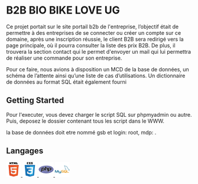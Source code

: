 # B2B BIO BIKE LOVE UG

Ce projet portait sur le site portail b2b de l'entreprise, l’objectif était de permettre à des entreprises de se connecter ou créer un compte sur ce domaine, après une inscription réussie, le client B2B sera redirigé vers la page principale, où il pourra consulter la liste des prix B2B. De plus, il trouvera la section contact qui le permet d'envoyer un mail qui lui permettra de réaliser une commande pour son entreprise.
 
Pour ce faire, nous avions à disposition un MCD de la base de données, un schéma de l’attente ainsi qu’une liste de cas d’utilisations. Un dictionnaire de données au format SQL était également fourni

## Getting Started

Pour l'executer, vous devez charger le script SQL sur phpmyadmin ou autre.
Puis, deposez le dossier contenant tous les script dans le WWW.

la base de données doit etre nommé gsb et login: root, mdp: .

## Langages

<p align="left"> <a href="https://getbootstrap.com" target="_blank" rel="noreferrer">
<img src="https://raw.githubusercontent.com/devicons/devicon/master/icons/html5/html5-original-wordmark.svg" alt="html5" width="40" height="40"/>
<img src="https://raw.githubusercontent.com/devicons/devicon/master/icons/css3/css3-original-wordmark.svg" alt="css3" width="40" height="40"/>
<img src="https://raw.githubusercontent.com/devicons/devicon/master/icons/php/php-original.svg" alt="php" width="40" height="40"/>
<img src="https://raw.githubusercontent.com/devicons/devicon/master/icons/mysql/mysql-original-wordmark.svg" alt="mysql" width="40" height="40"/>
 </p>
